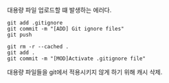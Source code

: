 

대용량 파일 업로드할 떄 발생하는 에러다. 

```
git add .gitignore
git commit -m "[ADD] Git ignore files"
git push
```

```
git rm -r --cached .
git add .
git commit -m "[MOD]Activate .gitignore file"
```

대용량 파일들을 git에서 적용시키지 않게 하기 위해 캐시 삭제.


